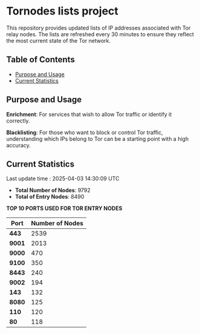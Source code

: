 # Tornodes lists project

This repository provides updated lists of IP addresses associated with Tor relay nodes. The lists are refreshed every 30 minutes to ensure they reflect the most current state of the Tor network.

## Table of Contents

- [Purpose and Usage](#purpose-and-usage)
- [Current Statistics](#current-statistics)


## Purpose and Usage

**Enrichment**: For services that wish to allow Tor traffic or identify it correctly.

**Blacklisting**: For those who want to block or control Tor traffic, understanding which IPs belong to Tor can be a starting point with a high accuracy.

## Current Statistics

Last update time : 2025-04-03 14:30:09 UTC

- **Total Number of Nodes**: 9792
- **Total of Entry Nodes**: 8490

**TOP 10 PORTS USED FOR TOR ENTRY NODES**

| **Port** | **Number of Nodes** |
|------|-----------------|
| **443**   | 2539  |
| **9001**   | 2013  |
| **9000**   | 470  |
| **9100**   | 350  |
| **8443**   | 240  |
| **9002**   | 194  |
| **143**   | 132  |
| **8080**   | 125  |
| **110**   | 120  |
| **80**   | 118  |

